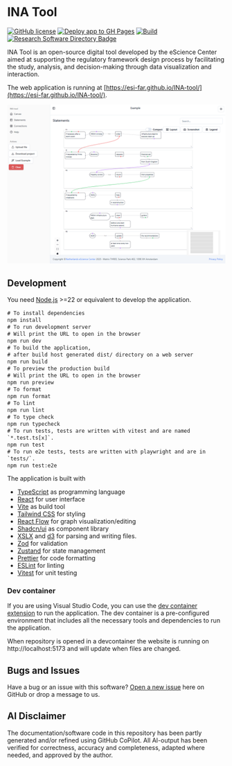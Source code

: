 # INA Tool

[![GitHub license](https://img.shields.io/badge/license-MIT-blue.svg)](https://raw.githubusercontent.com/StartBootstrap/startbootstrap-sb-admin/master/LICENSE)
[![Deploy app to GH Pages](https://github.com/ESI-FAR/INA-tool/actions/workflows/deploy.yml/badge.svg)](https://github.com/ESI-FAR/INA-tool/actions/workflows/deploy.yml)
[![Build](https://github.com/ESI-FAR/INA-tool/actions/workflows/build.yml/badge.svg)](https://github.com/ESI-FAR/INA-tool/actions/workflows/build.yml)
[![Research Software Directory Badge](https://img.shields.io/badge/rsd-ina_tool-00a3e3.svg)](https://research-software-directory.org/software/ina-tool)

INA Tool is an open-source digital tool developed by the eScience Center aimed at supporting the regulatory framework design process by facilitating the study, analysis, and decision-making through data visualization and interaction.

The web application is running at [https://esi-far.github.io/INA-tool/](https://esi-far.github.io/INA-tool/).

![INA](src/help/network.png)

## Development

You need [Node.js](https://nodejs.org) >=22 or equivalent to develop the application.

```shell
# To install dependencies
npm install
# To run development server
# Will print the URL to open in the browser
npm run dev
# To build the application,
# after build host generated dist/ directory on a web server
npm run build
# To preview the production build
# Will print the URL to open in the browser
npm run preview
# To format
npm run format
# To lint
npm run lint
# To type check
npm run typecheck
# To run tests, tests are written with vitest and are named `*.test.ts[x]`.
npm run test
# To run e2e tests, tests are written with playwright and are in `tests/`.
npm run test:e2e
```

The application is built with

- [TypeScript](https://www.typescriptlang.org/) as programming language
- [React](https://reactjs.org/) for user interface
- [Vite](https://vitejs.dev/) as build tool
- [Tailwind CSS](https://tailwindcss.com/) for styling
- [React Flow](https://reactflow.dev/) for graph visualization/editing
- [Shadcn/ui](https://ui.shadcn.com/) as component library
- [XSLX](https://sheetjs.com/) and [d3](https://d3js.org/) for parsing and writing files.
- [Zod](https://zod.dev/) for validation
- [Zustand](https://zustand-demo.pmnd.rs/) for state management
- [Prettier](https://prettier.io/) for code formatting
- [ESLint](https://eslint.org/) for linting
- [Vitest](https://vitest.dev/) for unit testing

### Dev container

If you are using Visual Studio Code, you can use the [dev container extension](https://marketplace.visualstudio.com/items?itemName=ms-vscode-remote.remote-containers) to run the application. The dev container is a pre-configured environment that includes all the necessary tools and dependencies to run the application.

When repository is opened in a devcontainer the website is running on http://localhost:5173 and will update when files are changed.

## Bugs and Issues

Have a bug or an issue with this software? [Open a new issue](https://github.com/ESI-FAR/INA-tool/issues) here on GitHub or drop a message to us.

## AI Disclaimer

The documentation/software code in this repository has been partly generated and/or refined using
GitHub CoPilot. All AI-output has been verified for correctness,
accuracy and completeness, adapted where needed, and approved by the author.
